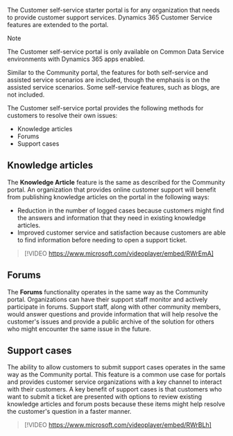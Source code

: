The Customer self-service starter portal is for any organization that needs to provide customer support services. Dynamics 365 Customer Service features are extended to the portal.

> [!NOTE]
> The Customer self-service portal is only available on Common Data Service environments with Dynamics 365 apps enabled.

Similar to the Community portal, the features for both self-service and assisted service scenarios are included, though the emphasis is on the assisted service scenarios. Some self-service features, such as blogs, are not included.

The Customer self-service portal provides the following methods for customers to resolve their own issues: 

- Knowledge articles
- Forums
- Support cases

## Knowledge articles

The **Knowledge Article** feature is the same as described for the Community portal. An organization that provides online customer support will benefit from publishing knowledge articles on the portal in the following ways:

- Reduction in the number of logged cases because customers might find the answers and information that they need in existing knowledge articles.
- Improved customer service and satisfaction because customers are able to find information before needing to open a support ticket.

> [!VIDEO https://www.microsoft.com/videoplayer/embed/RWrEmA]

## Forums

The **Forums** functionality operates in the same way as the Community portal. Organizations can have their support staff monitor and actively participate in forums. Support staff, along with other community members, would answer questions and provide information that will help resolve the customer's issues and provide a public archive of the solution for others who might encounter the same issue in the future.

## Support cases

The ability to allow customers to submit support cases operates in the same way as the Community portal. This feature is a common use case for portals and provides customer service organizations with a key channel to interact with their customers. A key benefit of support cases is that customers who want to submit a ticket are presented with options to review existing knowledge articles and forum posts because these items might help resolve the customer's question in a faster manner.

> [!VIDEO https://www.microsoft.com/videoplayer/embed/RWrBLh]
